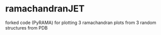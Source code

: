 # ramachandranJET
forked code (PyRAMA) for plotting 3 ramachandran plots from 3 random structures from PDB
